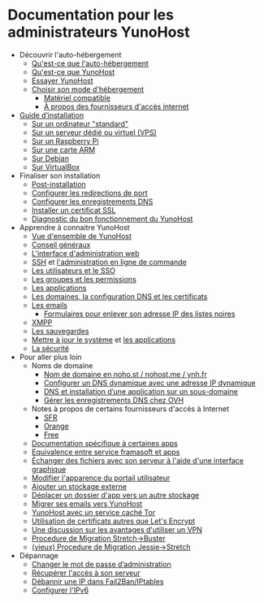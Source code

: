 # Documentation pour les administrateurs YunoHost

* Découvrir l'auto-hébergement
    * [Qu'est-ce que l'auto-hébergement](/selfhosting)
    * [Qu'est-ce que YunoHost](/whatsyunohost)
    * [Essayer YunoHost](/try)
    * [Choisir son mode d'hébergement](/howtohostyourself)
        * [Matériel compatible](/hardware)
        * [À propos des fournisseurs d'accès internet](/isp)
* [Guide d’installation](/install)
    * [Sur un ordinateur "standard"](/install_iso)
    * [Sur un serveur dédié ou virtuel (VPS)](/install_on_vps)
    * [Sur un Raspberry Pi](/install_on_raspberry)
    * [Sur une carte ARM](/install_on_arm_board)
    * [Sur Debian](/install_on_debian)
    * [Sur VirtualBox](/install_on_virtualbox)
* Finaliser son installation
    * [Post-installation](/postinstall)
    * [Configurer les redirections de port](/isp_box_config)
    * [Configurer les enregistrements DNS](/dns_config)
    * [Installer un certificat SSL](/certificate)
    * [Diagnostic du bon fonctionnement du YunoHost](/diagnostic)
* Apprendre à connaitre YunoHost
    * [Vue d'ensemble de YunoHost](/overview)
    * [Conseil généraux](/guidelines)
    * [L'interface d'administration web](/admin)
    * [SSH](/ssh) et [l'administration en ligne de commande](/commandline)
    * [Les utilisateurs et le SSO](/users)
    * [Les groupes et les permissions](/groups_and_permissions)
    * [Les applications](/apps_overview)
    * [Les domaines, la configuration DNS et les certificats](/domains)
    * [Les emails](/email)
       * [Formulaires pour enlever son adresse IP des listes noires](/blacklist_forms)
    * [XMPP](/XMPP)
    * [Les sauvegardes](/backup)
    * [Mettre à jour le système](/update) et [les applications](/app_update)
    * [La sécurité](/security)
* Pour aller plus loin
    * Noms de domaine
        * [Nom de domaine en noho.st / nohost.me / ynh.fr](/dns_nohost_me)
        * [Configurer un DNS dynamique avec une adresse IP dynamique](/dns_dynamicip)
        * [DNS et installation d’une application sur un sous-domaine](/dns_subdomains)
        * [Gérer les enregistrements DNS chez OVH](/OVH)
    * Notes à propos de certains fournisseurs d'accès à Internet
        * [SFR](/isp_sfr)
        * [Orange](/isp_orange)
        * [Free](/isp_free)
    * [Documentation spécifique à certaines apps](/appsdoc)
    * [Equivalence entre service framasoft et apps](/apps_framasoft)
    * [Échanger des fichiers avec son serveur à l'aide d'une interface graphique](/filezilla)
    * [Modifier l'apparence du portail utilisateur](/theming)
    * [Ajouter un stockage externe](/external_storage)
    * [Déplacer un dossier d'app vers un autre stockage](/moving_app_folder)
    * [Migrer ses emails vers YunoHost](/email_migration)
    * [YunoHost avec un service caché Tor](/torhiddenservice)
    * [Utilisation de certificats autres que Let's Encrypt](/certificate_custom)
    * [Une discussion sur les avantages d'utiliser un VPN](/vpn_advantage)
    * [Procedure de Migration Stretch->Buster](stretch_buster_migration)
    * [(vieux) Procedure de Migration Jessie->Stretch](jessie_stretch_migration)
* Dépannage
    * [Changer le mot de passe d’administration](/change_admin_password)
    * [Récupérer l'accès à son serveur](/noaccess)
    * [Débannir une IP dans Fail2Ban/IPtables](/fail2ban)
    * [Configurer l'IPv6](/ipv6)
